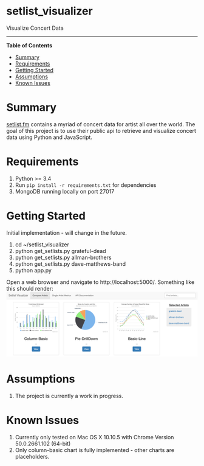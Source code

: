 # setlist_visualizer
Visualize Concert Data

----------------------------------------------------------------------------------------------

**Table of Contents**

- [Summary](#summary)
- [Requirements](#requirements)
- [Getting Started](#getting-started)
- [Assumptions](#assumptions)
- [Known Issues](#known-issues)


# Summary
[setlist.fm](http://www.setlist.fm) contains a myriad of concert data for artist all over the world.
The goal of this project is to use their public api to retrieve and visualize concert data using Python and JavaScript.

# Requirements
1. Python >= 3.4
2. Run `pip install -r requirements.txt` for dependencies
3. MongoDB running locally on port 27017

# Getting Started
Initial implementation - will change in the future.

1. cd ~/setlist_visualizer
2. python get_setlists.py grateful-dead
3. python get_setlists.py allman-brothers
4. python get_setlists.py dave-matthews-band
5. python app.py

Open a web browser and navigate to http://localhost:5000/.
Something like this should render:
![alt text](screenshots/home.png "setlist_visualizer homepage")


# Assumptions
1. The project is currently a work in progress.

# Known Issues
1. Currently only tested on Mac OS X 10.10.5 with Chrome Version 50.0.2661.102 (64-bit)
2. Only column-basic chart is fully implemented - other charts are placeholders.
